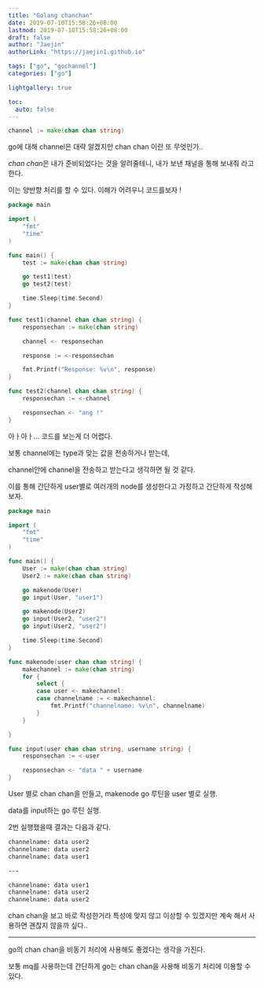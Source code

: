 ```yaml
---
title: "Golang chanchan"
date: 2019-07-10T15:58:26+08:00
lastmod: 2019-07-10T15:58:26+08:00
draft: false
author: "Jaejin"
authorLink: "https://jaejin1.github.io"

tags: ["go", "gochannel"]
categories: ["go"]

lightgallery: true

toc:
  auto: false
---
```


~~~go
channel := make(chan chan string)
~~~

go에 대해 channel은 대략 알겠지만 chan chan 이란 또 무엇인가..

<!--more-->

*chan chan*은 내가 준비되었다는 것을 알려줄테니, 내가 보낸 채널을 통해 보내줘 라고 한다.

이는 양반향 처리를 할 수 있다. 이해가 어려우니 코드를보자 !

~~~go
package main

import (
	"fmt"
	"time"
)

func main() {
	test := make(chan chan string)

	go test1(test)
	go test2(test)

	time.Sleep(time.Second)
}

func test1(channel chan chan string) {
	responsechan := make(chan string)

	channel <- responsechan

	response := <-responsechan

	fmt.Printf("Response: %v\n", response)
}

func test2(channel chan chan string) {
	responsechan := <-channel

	responsechan <- "ang !"
}
~~~

아ㅏ아ㅏ... 코드를 보는게 더 어렵다. 

보통 channel에는 type과 맞는 값을 전송하거나 받는데,

channel안에 channel을 전송하고 받는다고 생각하면 될 것 같다.

이를 통해 간단하게 user별로 여러개의 node를 생성한다고 가정하고 간단하게 작성해보자.

~~~go
package main

import (
	"fmt"
	"time"
)

func main() {
	User := make(chan chan string)
	User2 := make(chan chan string)

	go makenode(User)
	go input(User, "user1")

	go makenode(User2)
	go input(User2, "user2")
	go input(User2, "user2")

	time.Sleep(time.Second)
}

func makenode(user chan chan string) {
	makechannel := make(chan string)
	for {
		select {
		case user <- makechannel:
		case channelname := <-makechannel:
			fmt.Printf("channelname: %v\n", channelname)
		}
	}

}

func input(user chan chan string, username string) {
	responsechan := <-user

	responsechan <- "data " + username
}
~~~

User 별로 chan chan을 만들고, makenode go 루틴을 user 별로 실행.

data를 input하는 go 루틴 실행.

2번 실행했을때 결과는 다음과 같다.


~~~bash
channelname: data user2
channelname: data user2
channelname: data user1

---

channelname: data user1
channelname: data user2
channelname: data user2
~~~

chan chan을 보고 바로 작성한거라 특성에 맞지 않고 이상할 수 있겠지만 계속 해서 사용하면 괜찮지 않을까 싶다..

---

go의 chan chan을 비동기 처리에 사용해도 좋겠다는 생각을 가진다.

보통 mq를 사용하는데 간단하게 go는 chan chan을 사용해 비동기 처리에 이용할 수 있다.